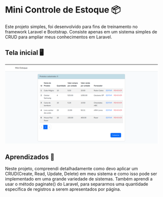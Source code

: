 
# Mini Controle de Estoque 📦
Este projeto simples, foi desenvolvido para fins de treinamento no framework Laravel e Bootstrap.
Consiste apenas em um sistema simples de CRUD para ampliar meus conhecimentos em Laravel.



## Tela inicial 🖥️

![tela inicial](public/images/img1.png)



## Aprendizados 📖

Neste projeto, compreendi detalhadamente como devo aplicar um CRUD(Create, Read, Update, Delete) em meu sistema e como isso pode ser implementado em uma grande variedade de sistemas. Também aprendi a usar o método paginate() do Laravel, para separarmos uma quantidade específica de registros a serem apresentados por página.